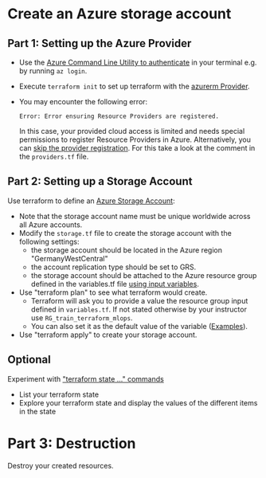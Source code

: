 Create an Azure storage account
===============================

## Part 1: Setting up the Azure Provider
- Use the [Azure Command Line Utility to authenticate](https://learn.microsoft.com/en-us/cli/azure/authenticate-azure-cli) in your terminal e.g. by running `az login`.

- Execute `terraform init` to set up terraform with the [azurerm Provider](https://registry.terraform.io/providers/hashicorp/azurerm/latest/docs).
- You may encounter the following error:
  ```
  Error: Error ensuring Resource Providers are registered.
  ```
  In this case, your provided cloud access is limited and needs special permissions to register Resource Providers in Azure.
  Alternatively, you can [skip the provider registration](https://registry.terraform.io/providers/hashicorp/azurerm/latest/docs#skip_provider_registration ).
  For this take a look at the comment in the `providers.tf` file.


## Part 2: Setting up a Storage Account

Use terraform to define an [Azure Storage Account](https://registry.terraform.io/providers/hashicorp/azurerm/latest/docs/resources/storage_account):
- Note that the storage account name must be unique worldwide across all Azure accounts.
- Modify the `storage.tf` file to create the storage account with the following settings:
    - the storage account should be located in the Azure region "GermanyWestCentral"
    - the account replication type should be set to GRS.
    - the storage account should be attached to the Azure resource group defined in the variables.tf file [using input variables](https://developer.hashicorp.com/terraform/language/values/variables#using-input-variable-values).
- Use "terraform plan" to see what terraform would create.
  - Terraform will ask you to provide a value the resource group input defined in `variables.tf`. 
  If not stated otherwise by your instructor use `RG_train_terraform_mlops`. 
  - You can also set it as the default value of the variable ([Examples](https://developer.hashicorp.com/terraform/language/values/variables#declaring-an-input-variable)).
- Use "terraform apply" to create your storage account.

## Optional

Experiment with ["terraform state ..." commands](https://developer.hashicorp.com/terraform/cli/commands/state)
  - List your terraform state
  - Explore your terraform state and display the values of the different items in the state


# Part 3: Destruction
Destroy your created resources.

